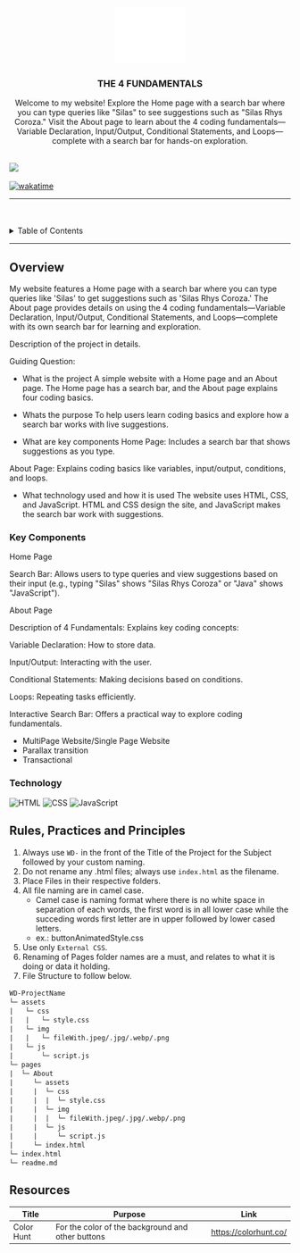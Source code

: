 <a name="readme-top">

<br/>

<br />
<div align="center">
  <a href="https://github.com/zyx-0314/">
  <!-- TODO: If you want to add logo or banner you can add it here -->
    <img src="./assets/img/nyebe_white.png" alt="Nyebe" width="130" height="100">
  </a>
<!-- TODO: Change Title to the name of the title of your Project -->
  <h3 align="center">THE 4 FUNDAMENTALS</h3>
</div>
<!-- TODO: Make a short description -->
<div align="center">
Welcome to my website! Explore the Home page with a search bar where you can type queries like "Silas" to see suggestions such as "Silas Rhys Coroza." Visit the About page to learn about the 4 coding fundamentals—Variable Declaration, Input/Output, Conditional Statements, and Loops—complete with a search bar for hands-on exploration.</div>

<br />

<!-- TODO: Change the zyx-0314 into your github username  -->
<!-- TODO: Change the WD-Template-Project into the same name of your folder -->
![](https://visit-counter.vercel.app/counter.png?page=zyx-0314/WD-Template-Project)

[![wakatime](https://wakatime.com/badge/user/018dd99a-4985-4f98-8216-6ca6fe2ce0f8/project/63501637-9a31-42f0-960d-4d0ab47977f8.svg)](https://wakatime.com/badge/user/018dd99a-4985-4f98-8216-6ca6fe2ce0f8/project/63501637-9a31-42f0-960d-4d0ab47977f8)

---

<br />
<br />

<!-- TODO: If you want to add more layers for your readme -->
<details>
  <summary>Table of Contents</summary>
  <ol>
    <li>
      <a href="#overview">Overview</a>
      <ol>
        <li>
          <a href="#key-components">Key Components</a>
        </li>
        <li>
          <a href="#technology">Technology</a>
        </li>
      </ol>
    </li>
    <li>
      <a href="#rule,-practices-and-principles">Rules, Practices and Principles</a>
    </li>
    <li>
      <a href="#resources">Resources</a>
    </li>
  </ol>
</details>

---

## Overview

<!-- TODO: To be changed -->
My website features a Home page with a search bar where you can type queries like 'Silas' to get suggestions such as 'Silas Rhys Coroza.' The About page provides details on using the 4 coding fundamentals—Variable Declaration, Input/Output, Conditional Statements, and Loops—complete with its own search bar for learning and exploration.

<!-- The following are just sample -->
Description of the project in details.

Guiding Question:
- What is the project
A simple website with a Home page and an About page. The Home page has a search bar, and the About page explains four coding basics.

- Whats the purpose
To help users learn coding basics and explore how a search bar works with live suggestions.


- What are key components
Home Page: Includes a search bar that shows suggestions as you type.

About Page: Explains coding basics like variables, input/output, conditions, and loops.

- What technology used and how it is used
The website uses HTML, CSS, and JavaScript. HTML and CSS design the site, and JavaScript makes the search bar work with suggestions.

### Key Components
<!-- TODO: List of Key Components -->
Home Page

Search Bar: Allows users to type queries and view suggestions based on their input (e.g., typing "Silas" shows "Silas Rhys Coroza" or "Java" shows "JavaScript").

About Page

Description of 4 Fundamentals: Explains key coding concepts:

Variable Declaration: How to store data.

Input/Output: Interacting with the user.

Conditional Statements: Making decisions based on conditions.

Loops: Repeating tasks efficiently.

Interactive Search Bar: Offers a practical way to explore coding fundamentals.

<!-- The following are just sample -->
- MultiPage Website/Single Page Website
- Parallax transition
- Transactional

### Technology
<!-- TODO: List of Technology Used -->
![HTML](https://img.shields.io/badge/HTML-E34F26?style=for-the-badge&logo=html5&logoColor=white)
![CSS](https://img.shields.io/badge/CSS-1572B6?style=for-the-badge&logo=css3&logoColor=white)
![JavaScript](https://img.shields.io/badge/JavaScript-F7DF1E?style=for-the-badge&logo=javascript&logoColor=white)

## Rules, Practices and Principles
1. Always use `WD-` in the front of the Title of the Project for the Subject followed by your custom naming.
2. Do not rename any .html files; always use `index.html` as the filename.
3. Place Files in their respective folders.
4. All file naming are in camel case.
   - Camel case is naming format where there is no white space in separation of each words, the first word is in all lower case while the succeding words first letter are in upper followed by lower cased letters.
   - ex.: buttonAnimatedStyle.css
5. Use only `External CSS`.
6. Renaming of Pages folder names are a must, and relates to what it is doing or data it holding.
7. File Structure to follow below.

```
WD-ProjectName
└─ assets
|   └─ css
|   |   └─ style.css
|   └─ img
|   |   └─ fileWith.jpeg/.jpg/.webp/.png
|   └─ js
|       └─ script.js
└─ pages
|  └─ About
|     └─ assets
|     |  └─ css
|     |  |  └─ style.css
|     |  └─ img
|     |  |  └─ fileWith.jpeg/.jpg/.webp/.png
|     |  └─ js
|     |     └─ script.js
|     └─ index.html
└─ index.html
└─ readme.md
```

## Resources

<!-- TODO: Add References -->
| Title | Purpose | Link |
|-|-|-|
| Color Hunt | For the color of the background and other buttons | https://colorhunt.co/ |
